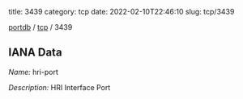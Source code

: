 title: 3439
category: tcp
date: 2022-02-10T22:46:10
slug: tcp/3439

[portdb](/) / [tcp](/category/tcp.html) / 3439


## IANA Data

_Name:_ hri-port

_Description:_ HRI Interface Port

